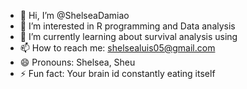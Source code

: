 - 👋 Hi, I’m @ShelseaDamiao
- 👀 I’m interested in R programming and Data analysis
- 🌱 I’m currently learning about survival analysis using 
- 📫 How to reach me: shelsealuis05@gmail.com
- 😄 Pronouns: Shelsea, Sheu
- ⚡ Fun fact: Your brain id constantly eating itself

<!---
ShelseaDamiao/ShelseaDamiao is a ✨ special ✨ repository because its `README.md` (this file) appears on your GitHub profile.
You can click the Preview link to take a look at your changes.
--->
